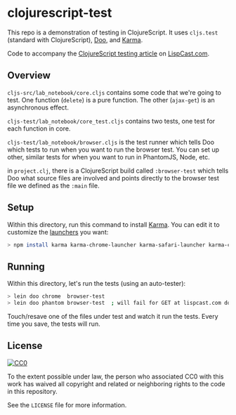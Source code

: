 # clojurescript-test

This repo is a demonstration of testing in ClojureScript. It uses
`cljs.test` (standard with ClojureScript),
[Doo](https://github.com/bensu/doo), and
[Karma](http://karma-runner.github.io/).

Code to accompany the
[ClojureScript testing article](http://www.lispcast.com/testing-clojurescript)
on [LispCast.com](http://www.lispcast.com/).

## Overview

`cljs-src/lab_notebook/core.cljs` contains some code that we're going
to test. One function (`delete`) is a pure function. The other
(`ajax-get`) is an asynchronous effect.

`cljs-test/lab_notebook/core_test.cljs` contains two tests, one test
for each function in core.

`cljs-test/lab_notebook/browser.cljs` is the test runner which tells
Doo which tests to run when you want to run the browser test. You can
set up other, similar tests for when you want to run in PhantomJS,
Node, etc.

in `project.clj`, there is a ClojureScript build called
`:browser-test` which tells Doo what source files are involved and
points directly to the browser test file we defined as the `:main`
file.

## Setup

Within this directory, run this command to install
[Karma](http://karma-runner.github.io/). You can edit it to customize
the
[launchers](https://karma-runner.github.io/latest/config/browsers.html)
you want:

```bash
> npm install karma karma-chrome-launcher karma-safari-launcher karma-cljs-test --save-dev
```

## Running

Within this directory, let's run the tests (using an auto-tester):

```bash
> lein doo chrome  browser-test
> lein doo phantom browser-test  ; will fail for GET at lispcast.com do to Cross-Origin restriction
```

Touch/resave one of the files under test and watch it run the
tests. Every time you save, the tests will run.

## License

[![CC0](http://i.creativecommons.org/p/zero/1.0/88x31.png)](http://creativecommons.org/publicdomain/zero/1.0/)

To the extent possible under law, the person who associated CC0 with
this work has waived all copyright and related or neighboring rights
to the code in this repository.

See the `LICENSE` file for more information.
